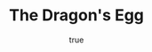 ---
title: "The Dragon's Egg"
bookCover: "/assets/book-covers/the-dragons-egg.jpg"
slug: "the-dragons-egg"
bookAuthor: "Robert L. Forward"
rating: 10
done: false
tags: []
summary: false
detailesNotes: false
amazonLink: ""
author:
  name: Rico Trebeljahr
  picture: "/assets/blog/profile.jpeg"
---